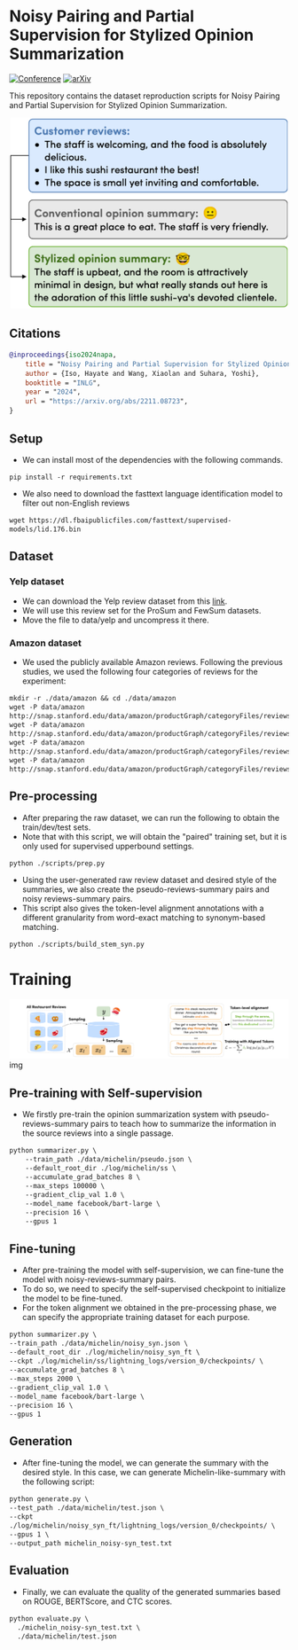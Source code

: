 # Noisy Pairing and Partial Supervision for Stylized Opinion Summarization

[![Conference](https://img.shields.io/badge/inlg-2024-red)]()
[![arXiv](https://img.shields.io/badge/arxiv-2211.08723-success)](https://arxiv.org/abs/2211.08723)

This repository contains the dataset reproduction scripts for Noisy Pairing and Partial Supervision for Stylized Opinion Summarization.

<p align="center">
    <img src='img/overview.png' width=500px>
<p>


## Citations
```bibtex
@inproceedings{iso2024napa,
    title = "Noisy Pairing and Partial Supervision for Stylized Opinion Summarization",
    author = {Iso, Hayate and Wang, Xiaolan and Suhara, Yoshi},
    booktitle = "INLG",
    year = "2024",
    url = "https://arxiv.org/abs/2211.08723",
}
```


## Setup
- We can install most of the dependencies with the following commands.
```shell
pip install -r requirements.txt
```
- We also need to download the fasttext language identification model to filter out non-English reviews
```shell
wget https://dl.fbaipublicfiles.com/fasttext/supervised-models/lid.176.bin
```

## Dataset
### Yelp dataset
- We can download the Yelp review dataset from this [link](https://www.yelp.com/dataset).
- We will use this review set for the ProSum and FewSum datasets.
- Move the file to data/yelp and uncompress it there.

### Amazon dataset
- We used the publicly available Amazon reviews. Following the previous studies, we used the following four categories of reviews for the experiment: 
```shell
mkdir -r ./data/amazon && cd ./data/amazon
wget -P data/amazon http://snap.stanford.edu/data/amazon/productGraph/categoryFiles/reviews_Clothing_Shoes_and_Jewelry.json.gz
wget -P data/amazon http://snap.stanford.edu/data/amazon/productGraph/categoryFiles/reviews_Electronics.json.gz
wget -P data/amazon http://snap.stanford.edu/data/amazon/productGraph/categoryFiles/reviews_Health_and_Personal_Care.json.gz
wget -P data/amazon http://snap.stanford.edu/data/amazon/productGraph/categoryFiles/reviews_Home_and_Kitchen.json.gz
```

## Pre-processing
- After preparing the raw dataset, we can run the following to obtain the train/dev/test sets.
- Note that with this script, we will obtain the "paired" training set, but it is only used for supervised upperbound settings.
```shell
python ./scripts/prep.py
```
- Using the user-generated raw review dataset and desired style of the summaries, we also create the pseudo-reviews-summary pairs and noisy reviews-summary pairs.
- This script also gives the token-level alignment annotations with a different granularity from word-exact matching to synonym-based matching.
```shell
python ./scripts/build_stem_syn.py
```

# Training
![method](img/method.png)
img

## Pre-training with Self-supervision
- We firstly pre-train the opinion summarization system with pseudo-reviews-summary pairs to teach how to summarize the information in the source reviews into a single passage.
```shell
python summarizer.py \
    --train_path ./data/michelin/pseudo.json \
    --default_root_dir ./log/michelin/ss \
    --accumulate_grad_batches 8 \
    --max_steps 100000 \
    --gradient_clip_val 1.0 \
    --model_name facebook/bart-large \
    --precision 16 \
    --gpus 1 
```

## Fine-tuning
- After pre-training the model with self-supervision, we can fine-tune the model with noisy-reviews-summary pairs.
- To do so, we need to specify the self-supervised checkpoint to initialize the model to be fine-tuned.
- For the token alignment we obtained in the pre-processing phase, we can specify the appropriate training dataset for each purpose.
```shell
python summarizer.py \
--train_path ./data/michelin/noisy_syn.json \
--default_root_dir ./log/michelin/noisy_syn_ft \
--ckpt ./log/michelin/ss/lightning_logs/version_0/checkpoints/ \
--accumulate_grad_batches 8 \
--max_steps 2000 \
--gradient_clip_val 1.0 \
--model_name facebook/bart-large \
--precision 16 \
--gpus 1
```

## Generation
- After fine-tuning the model, we can generate the summary with the desired style. In this case, we can generate Michelin-like-summary with the following script:
```shell
python generate.py \
--test_path ./data/michelin/test.json \
--ckpt ./log/michelin/noisy_syn_ft/lightning_logs/version_0/checkpoints/ \
--gpus 1 \
--output_path michelin_noisy-syn_test.txt
```

## Evaluation
- Finally, we can evaluate the quality of the generated summaries based on ROUGE, BERTScore, and CTC scores.
```shell
python evaluate.py \
  ./michelin_noisy-syn_test.txt \
  ./data/michelin/test.json
```
